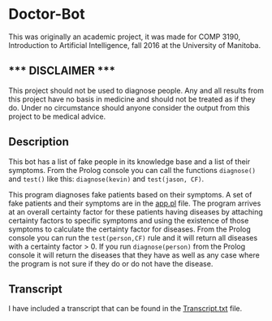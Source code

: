 # Doctor-Bot

This was originally an academic project, it was made for COMP 3190, Introduction to Artificial Intelligence, fall 2016 at the University of Manitoba.

## \*\*\* DISCLAIMER \*\*\*
This project should not be used to diagnose people. Any and all results from this project have no basis in medicine and should not be treated as if they do. Under no circumstance should anyone consider the output from this project to be medical advice.

## Description

This bot has a list of fake people in its knowledge base and a list of their symptoms. From the Prolog console you can call the functions `diagnose()` and `test()` like this: `diagnose(kevin)` and `test(jason, CF)`.

This program diagnoses fake patients based on their symptoms. A set of fake patients and their symptoms are in the [app.pl](./app.pl) file. The program arrives at an overall certainty factor for these patients having diseases by attaching certainty factors to specific symptoms and using the existence of those symptoms to calculate the certainty factor for diseases. From the Prolog console you can run the `test(person,CF)` rule and it will return all diseases with a certainty factor > 0. If you run `diagnose(person)` from the Prolog console it will return the diseases that they have as well as any case where the program is not sure if they do or do not have the disease.

## Transcript

I have included a transcript that can be found in the [Transcript.txt](./Transcript.txt) file.
